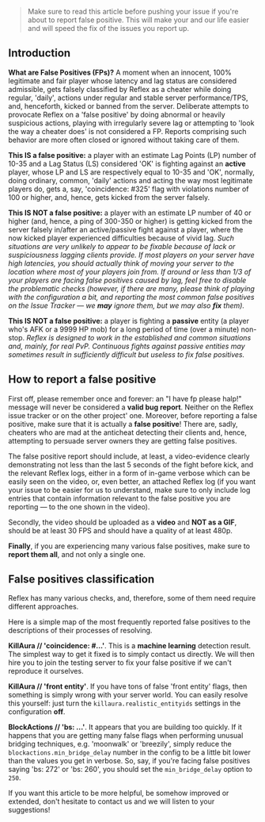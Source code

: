 > Make sure to read this article before pushing your issue if you're about to report false positive.
> This will make your and our life easier and will speed the fix of the issues you report up.



## Introduction

**What are False Positives (FPs)?** A moment when an innocent, 100% legitimate and fair player whose latency and lag status are considered admissible, gets falsely classified by Reflex as a cheater while doing regular, 'daily', actions under regular and stable server performance/TPS, and, henceforth, kicked or banned from the server. Deliberate attempts to provocate Reflex on a 'false positive' by doing abnormal or heavily suspicious actions, playing with irregularly severe lag or attempting to 'look the way a cheater does' is not considered a FP. Reports comprising such behavior are more often closed or ignored without taking care of them.


**This IS a false positive:** a player with an estimate Lag Points (LP) number of 10-35 and a Lag Status (LS) considered 'OK' is fighting against an **active** player, whose LP and LS are respectively equal to 10-35 and 'OK', normally, doing ordinary, common, 'daily' actions and acting the way most legitimate players do, gets a, say, 'coincidence: #325' flag with violations number of 100 or higher, and, hence, gets kicked from the server falsely.


**This IS __NOT__ a false positive:** a player with an estimate LP number of 40 or higher (and, hence, a ping of 300-350 or higher) is getting kicked from the server falsely in/after an active/passive fight against a player, where the now kicked player experienced difficulties because of vivid lag. *Such situations are very unlikely to appear to be fixable because of lack or suspiciousness lagging clients provide. If most players on your server have high latencies, you should actually think of moving your server to the location where most of your players join from. If around or less than 1/3 of your players are facing false positives caused by lag, feel free to disable the problematic checks (however, if there are many, please think of playing with the configuration a bit, and reporting the most common false positives on the Issue Tracker — we **may** ignore them, but we may also **fix** them).*


**This IS __NOT__ a false positive:** a player is fighting a **passive** entity (a player who's AFK or a 9999 HP mob) for a long period of time (over a minute) non-stop. *Reflex is designed to work in the established and common situations and, mainly, for real PvP. Continuous fights against passive entities may sometimes result in sufficiently difficult but useless to fix false positives.*




## How to report a false positive

First off, please remember once and forever: an "I have fp please halp!" message will never be considered a **valid bug report**. Neither on the Reflex issue tracker or on the other project' one. Moreover, before reporting a false positive, make sure that it is actually a **false positive**! There are, sadly, cheaters who are mad at the anticheat detecting their clients and, hence, attempting to persuade server owners they are getting false positives. 


The false positive report should include, at least, a video-evidence clearly demonstrating not less than the last 5 seconds of the fight before kick, and the relevant Reflex logs, either in a form of in-game verbose which can be easily seen on the video, or, even better, an attached Reflex log (if you want your issue to be easier for us to understand, make sure to only include log entries that contain information relevant to the false positive you are reporting — to the one shown in the video).


Secondly, the video should be uploaded as a **video** and **__NOT__ as a GIF**, should be at least 30 FPS and should have a quality of at least 480p.


**Finally**, if you are experiencing many various false positives, make sure to **report them all**, and not only a single one. 


## False positives classification

Reflex has many various checks, and, therefore, some of them need require different approaches.

Here is a simple map of the most frequently reported false positives to the descriptions of their processes of resolving.


**KillAura // 'coincidence: #...'**. This is a **machine learning** detection result. The simplest way to get it fixed is to simply contact us directly. We will then hire you to join the testing server to fix your false positive if we can't reproduce it ourselves.


**KillAura // 'front entity'**. If you have tons of false 'front entity' flags, then something is simply wrong with your server world. You can easily resolve this yourself: just turn the `killaura.realistic_entityids` settings in the configuration **off**.


**BlockActions // 'bs: ...'**. It appears that you are building too quickly. If it happens that you are getting many false flags when performing unusual bridging techniques, e.g. 'moonwalk' or 'breezily', simply reduce the `blockactions.min_bridge_delay` number in the config to be a little bit lower than the values you get in verbose. So, say, if you're facing false positives saying 'bs: 272' or 'bs: 260', you should set the `min_bridge_delay` option to `250`.




If you want this article to be more helpful, be somehow improved or extended, don't hesitate to contact us and we will listen to your suggestions!
